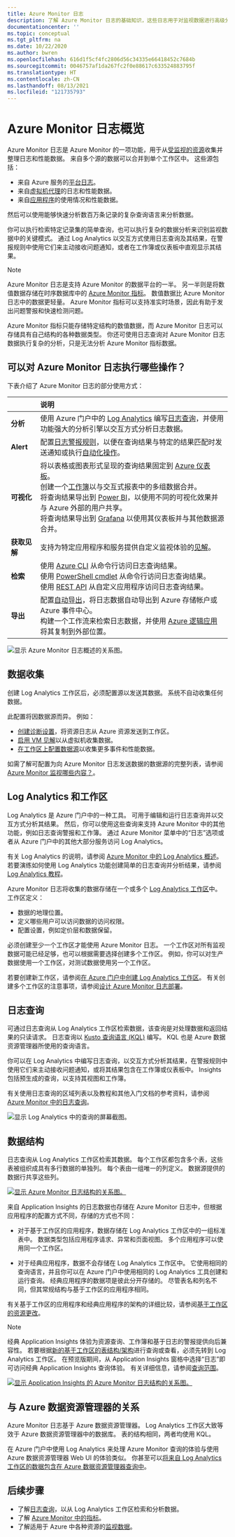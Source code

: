 ```yaml
---
title: Azure Monitor 日志
description: 了解 Azure Monitor 日志的基础知识，这些日志用于对监视数据进行高级分析。
documentationcenter: ''
ms.topic: conceptual
ms.tgt_pltfrm: na
ms.date: 10/22/2020
ms.author: bwren
ms.openlocfilehash: 616d1f5cf4fc2806d56c34335e66418452c7684b
ms.sourcegitcommit: 0046757af1da267fc2f0e88617c633524883795f
ms.translationtype: HT
ms.contentlocale: zh-CN
ms.lasthandoff: 08/13/2021
ms.locfileid: "121735793"
---
```

# <a name="azure-monitor-logs-overview"></a>Azure Monitor 日志概览
Azure Monitor 日志是 Azure Monitor 的一项功能，用于从[受监视的资源](../monitor-reference.md)收集并整理日志和性能数据。 来自多个源的数据可以合并到单个工作区中。 这些源包括：

- 来自 Azure 服务的[平台日志](../essentials/platform-logs-overview.md)。
- 来自[虚拟机代理](../agents/agents-overview.md)的日志和性能数据。
- 来自[应用程序](../app/app-insights-overview.md)的使用情况和性能数据。 

然后可以使用能够快速分析数百万条记录的复杂查询语言来分析数据。 

你可以执行检索特定记录集的简单查询，也可以执行复杂的数据分析来识别监视数据中的关键模式。 通过 Log Analytics 以交互方式使用日志查询及其结果，在警报规则中使用它们来主动接收问题通知，或者在工作簿或仪表板中直观显示其结果。

> [!NOTE]
> Azure Monitor 日志是支持 Azure Monitor 的数据平台的一半。 另一半则是将数值数据存储在时序数据库中的 [Azure Monitor 指标](../essentials/data-platform-metrics.md)。 数值数据比 Azure Monitor 日志中的数据更轻量。 Azure Monitor 指标可以支持准实时场景，因此有助于发出问题警报和快速检测问题。 
>
> Azure Monitor 指标只能存储特定结构的数值数据，而 Azure Monitor 日志可以存储具有自己结构的各种数据类型。 你还可使用日志查询对 Azure Monitor 日志数据执行复杂的分析，只是无法分析 Azure Monitor 指标数据。

## <a name="what-can-you-do-with-azure-monitor-logs"></a>可以对 Azure Monitor 日志执行哪些操作？
下表介绍了 Azure Monitor 日志的部分使用方式：

|  | 说明 |
|:---|:---|
| **分析** | 使用 Azure 门户中的 [Log Analytics](./log-analytics-tutorial.md) 编写[日志查询](./log-query-overview.md)，并使用功能强大的分析引擎以交互方式分析日志数据。 |
| **Alert** | 配置[日志警报规则](../alerts/alerts-log.md)，以便在查询结果与特定的结果匹配时发送通知或执行[自动化操作](../alerts/action-groups.md)。 |
| **可视化** | 将以表格或图表形式呈现的查询结果固定到 [Azure 仪表板](../../azure-portal/azure-portal-dashboards.md)。<br>创建一个[工作簿](../visualize/workbooks-overview.md)以与交互式报表中的多组数据合并。 <br>将查询结果导出到 [Power BI](../visualize/powerbi.md)，以使用不同的可视化效果并与 Azure 外部的用户共享。<br>将查询结果导出到 [Grafana](../visualize/grafana-plugin.md) 以使用其仪表板并与其他数据源合并。|
| **获取见解** | 支持为特定应用程序和服务提供自定义监视体验的[见解](../monitor-reference.md#insights-and-core-solutions)。  |
| **检索** | 使用 [Azure CLI](/cli/azure/monitor/log-analytics) 从命令行访问日志查询结果。<br>使用 [PowerShell cmdlet](/powershell/module/az.operationalinsights) 从命令行访问日志查询结果。<br>使用 [REST API](https://dev.loganalytics.io/) 从自定义应用程序访问日志查询结果。 |
| **导出** | 配置[自动导出](./logs-data-export.md)，将日志数据自动导出到 Azure 存储帐户或 Azure 事件中心。<br>构建一个工作流来检索日志数据，并使用 [Azure 逻辑应用](./logicapp-flow-connector.md)将其复制到外部位置。 |

![显示 Azure Monitor 日志概述的关系图。](media/data-platform-logs/logs-overview.png)

## <a name="data-collection"></a>数据收集
创建 Log Analytics 工作区后，必须配置源以发送其数据。 系统不自动收集任何数据。 

此配置将因数据源而异。 例如：

- [创建诊断设置](../essentials/diagnostic-settings.md)，将资源日志从 Azure 资源发送到工作区。 
- [启用 VM 见解](../vm/vminsights-enable-overview.md)以从虚拟机收集数据。 
- [在工作区上配置数据源](../agents/data-sources.md)以收集更多事件和性能数据。

如需了解可配置为向 Azure Monitor 日志发送数据的数据源的完整列表，请参阅 [Azure Monitor 监视哪些内容？](../monitor-reference.md)。

## <a name="log-analytics-and-workspaces"></a>Log Analytics 和工作区
Log Analytics 是 Azure 门户中的一种工具。 可用于编辑和运行日志查询并以交互方式分析其结果。 然后，你可以使用这些查询来支持 Azure Monitor 中的其他功能，例如日志查询警报和工作簿。 通过 Azure Monitor 菜单中的“日志”选项或者从 Azure 门户中的其他大部分服务访问 Log Analytics。

有关 Log Analytics 的说明，请参阅 [Azure Monitor 中的 Log Analytics 概述](./log-analytics-overview.md)。 若要演练如何使用 Log Analytics 功能创建简单的日志查询并分析结果，请参阅 [Log Analytics 教程](./log-analytics-tutorial.md)。

Azure Monitor 日志将收集的数据存储在一个或多个 [Log Analytics 工作区](./design-logs-deployment.md)中。 工作区定义：

- 数据的地理位置。
- 定义哪些用户可以访问数据的访问权限。
- 配置设置，例如定价层和数据保留。  

必须创建至少一个工作区才能使用 Azure Monitor 日志。 一个工作区对所有监视数据可能已经足够，也可以根据需要选择创建多个工作区。 例如，你可以对生产数据使用一个工作区，对测试数据使用另一个工作区。 

若要创建新工作区，请参阅[在 Azure 门户中创建 Log Analytics 工作区](./quick-create-workspace.md)。 有关创建多个工作区的注意事项，请参阅[设计 Azure Monitor 日志部署](design-logs-deployment.md)。

## <a name="log-queries"></a>日志查询
可通过日志查询从 Log Analytics 工作区检索数据，该查询是对处理数据和返回结果的只读请求。 日志查询以 [Kusto 查询语言 (KQL)](/azure/data-explorer/kusto/query/) 编写。 KQL 也是 Azure 数据资源管理器所使用的查询语言。 

你可以在 Log Analytics 中编写日志查询，以交互方式分析其结果，在警报规则中使用它们来主动接收问题通知，或将其结果包含在工作簿或仪表板中。 Insights 包括预生成的查询，以支持其视图和工作簿。

有关使用日志查询的区域列表以及教程和其他入门文档的参考资料，请参阅 [Azure Monitor 中的日志查询](./log-query-overview.md)。

![显示 Log Analytics 中的查询的屏幕截图。](media/data-platform-logs/log-analytics.png)

## <a name="data-structure"></a>数据结构
日志查询从 Log Analytics 工作区检索其数据。 每个工作区都包含多个表，这些表被组织成具有多行数据的单独列。 每个表由一组唯一的列定义。 数据源提供的数据行共享这些列。 

[![显示 Azure Monitor 日志结构的关系图。](media/data-platform-logs/logs-structure.png)](media/data-platform-logs/logs-structure.png#lightbox)

来自 Application Insights 的日志数据也存储在 Azure Monitor 日志中，但根据应用程序的配置方式不同，存储的方式也不同： 

- 对于基于工作区的应用程序，数据存储在 Log Analytics 工作区中的一组标准表中。 数据类型包括应用程序请求、异常和页面视图。 多个应用程序可以使用同一个工作区。 

- 对于经典应用程序，数据不会存储在 Log Analytics 工作区中。 它使用相同的查询语言，并且你可以在 Azure 门户中使用相同的 Log Analytics 工具创建和运行查询。 经典应用程序的数据项是彼此分开存储的。 尽管表名和列名不同，但其常规结构与基于工作区的应用程序相同。 

有关基于工作区的应用程序和经典应用程序的架构的详细比较，请参阅[基于工作区的资源更改](../app/apm-tables.md)。

> [!NOTE]
> 经典 Application Insights 体验为资源查询、工作簿和基于日志的警报提供向后兼容性。 若要根据[新的基于工作区的表结构/架构](../app/apm-tables.md)进行查询或查看，必须先转到 Log Analytics 工作区。 在预览版期间，从 Application Insights 窗格中选择“日志”即可访问经典 Application Insights 查询体验。 有关详细信息，请参阅[查询范围](./scope.md)。

[![显示 Application Insights 的 Azure Monitor 日志结构的关系图。](media/data-platform-logs/logs-structure-ai.png)](media/data-platform-logs/logs-structure-ai.png#lightbox)

## <a name="relationship-to-azure-data-explorer"></a>与 Azure 数据资源管理器的关系
Azure Monitor 日志基于 Azure 数据资源管理器。 Log Analytics 工作区大致等效于 Azure 数据资源管理器中的数据库。 表的结构相同，两者均使用 KQL。 

在 Azure 门户中使用 Log Analytics 来处理 Azure Monitor 查询的体验与使用 Azure 数据资源管理器 Web UI 的体验类似。 你甚至可以[将来自 Log Analytics 工作区的数据包含在 Azure 数据资源管理器查询中](/azure/data-explorer/query-monitor-data)。 

## <a name="next-steps"></a>后续步骤

- 了解[日志查询](./log-query-overview.md)，以从 Log Analytics 工作区检索和分析数据。
- 了解 [Azure Monitor 中的指标](../essentials/data-platform-metrics.md)。
- 了解适用于 Azure 中各种资源的[监视数据](../agents/data-sources.md)。
